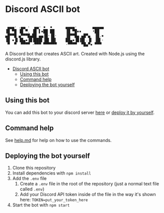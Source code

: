 # Discord ASCII bot

```ascii art

 ▄▄▄· .▄▄ ·  ▄▄· ▪  ▪      ▄▄▄▄·       ▄▄▄▄▄
▐█ ▀█ ▐█ ▀. ▐█ ▌▪██ ██     ▐█ ▀█▪▪     •██
▄█▀▀█ ▄▀▀▀█▄██ ▄▄▐█·▐█·    ▐█▀▀█▄ ▄█▀▄  ▐█.▪
▐█ ▪▐▌▐█▄▪▐█▐███▌▐█▌▐█▌    ██▄▪▐█▐█▌.▐▌ ▐█▌·
 ▀  ▀  ▀▀▀▀ ·▀▀▀ ▀▀▀▀▀▀    ·▀▀▀▀  ▀█▄▀▪ ▀▀▀

```

A Discord bot that creates ASCII art.
Created with Node.js using the discord.js library.

- [Discord ASCII bot](#discord-ascii-bot)
  - [Using this bot](#using-this-bot)
  - [Command help](#command-help)
  - [Deploying the bot yourself](#deploying-the-bot-yourself)

## Using this bot

You can add this bot to your discord server [here](https://discordbots.org/bot/326619566719369217) or [deploy it by yourself](#deploying-the-bot-yourself).

## Command help

See [help.md](help.md) for help on how to use the commands.

## Deploying the bot yourself

1. Clone this repository
2. Install dependencies with `npm install`
3. Add the `.env` file
    1. Create a `.env` file in the root of the repository (just a normal text file called `.env`)
    2. Add your Discord API token inside of the file in the way it's shown here:
       `TOKEN=put_your_token_here`
4. Start the bot with `npm start`
